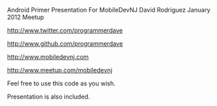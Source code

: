 Android Primer Presentation For MobileDevNJ
David Rodriguez
January 2012 Meetup

http://www.twitter.com/programmerdave  

http://www.github.com/programmerdave  

http://www.mobiledevnj.com  

http://www.meetup.com/mobiledevnj  


Feel free to use this code as you wish.

Presentation is also included.
